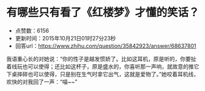 # 有哪些只有看了《红楼梦》才懂的笑话？
- 点赞数：6156
- 更新时间：2015年10月21日01时27分23秒
- 回答url：https://www.zhihu.com/question/35842923/answer/68637801
<body>
 <p data-pid="UaPsanMT">我语重心长的对她说：“你的性子是越发惯娇了。比如这耳机，原是听的，你要扯着线玩也可以使得；还比如这杯子，原是盛水的，你喜听那一声响，就故意的推它下桌摔碎也可以使得，只是别在生气时拿它出气，这就是爱物了。”她咬着耳机线，欢快的对我回了一声：“喵~~”</p>
</body>